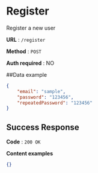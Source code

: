 # Register

Register a new user

**URL** : `/register`

**Method** : `POST`

**Auth required** : NO

##Data example

```json
{
    "email": "sample",
    "password": "123456",
    "repeatedPassword": "123456"
}
```

## Success Response

**Code** : `200 OK`

**Content examples**

```json
{}
```